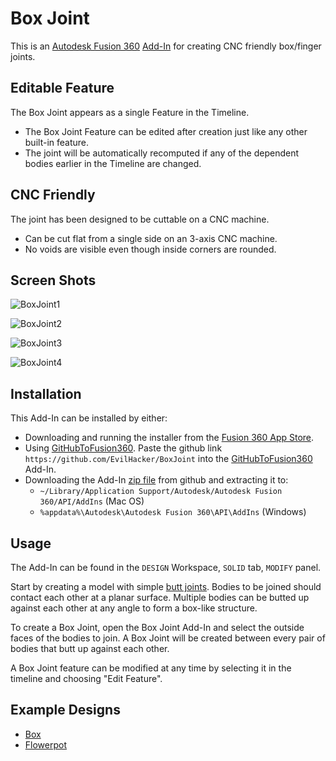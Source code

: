 # Box Joint

This is an [Autodesk Fusion 360](https://www.autodesk.com/products/fusion-360/overview) [Add-In]((https://apps.autodesk.com/FUSION/en/Detail/Index?id=3675336968156301217)) for creating CNC friendly box/finger joints.

## Editable Feature

The Box Joint appears as a single Feature in the Timeline.

* The Box Joint Feature can be edited after creation just like any other built-in feature.
* The joint will be automatically recomputed if any of the dependent bodies earlier in the Timeline are changed.

## CNC Friendly

The joint has been designed to be cuttable on a CNC machine.

* Can be cut flat from a single side on an 3-axis CNC machine.
* No voids are visible even though inside corners are rounded.

## Screen Shots

![BoxJoint1](https://github.com/EvilHacker/BoxJoint/assets/6175398/30556d0e-5731-4d13-a690-e96b2998a220)

![BoxJoint2](https://github.com/EvilHacker/BoxJoint/assets/6175398/3521f3d9-5d79-48d2-96bd-85b8eeb5541f)

![BoxJoint3](https://github.com/EvilHacker/BoxJoint/assets/6175398/80d32152-d66f-4f07-979a-e63abc7cafd5)

![BoxJoint4](https://github.com/EvilHacker/BoxJoint/assets/6175398/05f251b6-883c-4303-a9a6-cdd9a2b7ca23)

## Installation

This Add-In can be installed by either:

* Downloading and running the installer from the [Fusion 360 App Store](https://apps.autodesk.com/FUSION/en/Detail/Index?id=3675336968156301217).
* Using [GitHubToFusion360](https://apps.autodesk.com/FUSION/en/Detail/Index?id=789800822168335025). Paste the github link `https://github.com/EvilHacker/BoxJoint` into the [GitHubToFusion360](https://apps.autodesk.com/FUSION/en/Detail/Index?id=789800822168335025) Add-In.
* Downloading the Add-In [zip file](https://codeload.github.com/EvilHacker/BoxJoint/zip/refs/heads/main) from github and extracting it to:
	* `~/Library/Application Support/Autodesk/Autodesk Fusion 360/API/AddIns` (Mac OS)
	* `%appdata%\Autodesk\Autodesk Fusion 360\API\AddIns` (Windows)

## Usage

The Add-In can be found in the `DESIGN` Workspace, `SOLID` tab, `MODIFY` panel.

Start by creating a model with simple [butt joints](https://en.wikipedia.org/wiki/Butt_joint). Bodies to be joined should contact each other at a planar surface. Multiple bodies can be butted up against each other at any angle to form a box-like structure.

To create a Box Joint, open the Box Joint Add-In and select the outside faces of the bodies to join. A Box Joint will be created between every pair of bodies that butt up against each other.

A Box Joint feature can be modified at any time by selecting it in the timeline and choosing "Edit Feature".

## Example Designs

* [Box](https://a360.co/3RRLTNm)
* [Flowerpot](https://a360.co/3vydzPO)
